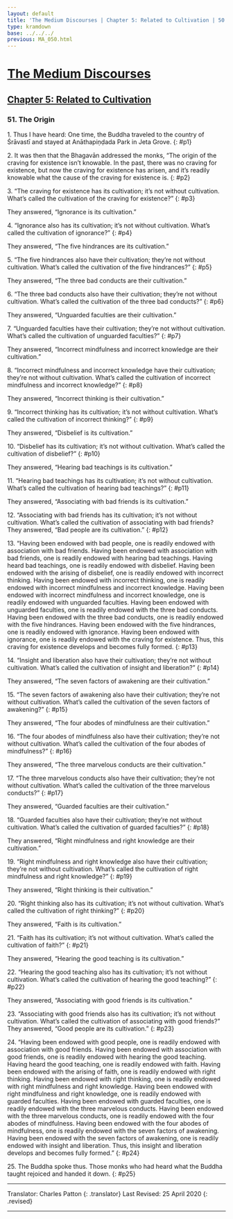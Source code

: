 ```yaml
---
layout: default
title: 'The Medium Discourses | Chapter 5: Related to Cultivation | 50. The Origin'
type: kramdown
base: ../../../
previous: MA_050.html
---
```


# [The Medium Discourses](../../index.html)
## [Chapter 5: Related to Cultivation](index.html)
### 51. The Origin

1\. Thus I have heard: One time, the Buddha traveled to the country of Śrāvastī and stayed at Anāthapiṇḍada Park in Jeta Grove.
{: #p1}

2\. It was then that the Bhagavān addressed the monks, “The origin of the craving for existence isn’t knowable. In the past, there was no craving for existence, but now the craving for existence has arisen, and it’s readily knowable what the cause of the craving for existence is.
{: #p2}

3\. “The craving for existence has its cultivation; it’s not without cultivation. What’s called the cultivation of the craving for existence?”
{: #p3}

They answered, “Ignorance is its cultivation.”

4\. “Ignorance also has its cultivation; it’s not without cultivation. What’s called the cultivation of ignorance?”
{: #p4}

They answered, “The five hindrances are its cultivation.”

5\. “The five hindrances also have their cultivation; they’re not without cultivation. What’s called the cultivation of the five hindrances?”
{: #p5}

They answered, “The three bad conducts are their cultivation.”

6\. “The three bad conducts also have their cultivation; they’re not without cultivation. What’s called the cultivation of the three bad conducts?”
{: #p6}

They answered, “Unguarded faculties are their cultivation.”

7\. “Unguarded faculties have their cultivation; they’re not without cultivation. What’s called the cultivation of unguarded faculties?”
{: #p7}

They answered, “Incorrect mindfulness and incorrect knowledge are their cultivation.”

8\. “Incorrect mindfulness and incorrect knowledge have their cultivation; they’re not without cultivation. What’s called the cultivation of incorrect mindfulness and incorrect knowledge?”
{: #p8}

They answered, “Incorrect thinking is their cultivation.”

9\. “Incorrect thinking has its cultivation; it’s not without cultivation. What’s called the cultivation of incorrect thinking?”
{: #p9}

They answered, “Disbelief is its cultivation.”

10\. “Disbelief has its cultivation; it’s not without cultivation. What’s called the cultivation of disbelief?”
{: #p10}

They answered, “Hearing bad teachings is its cultivation.”

11\. “Hearing bad teachings has its cultivation; it’s not without cultivation. What’s called the cultivation of hearing bad teachings?”
{: #p11}

They answered, “Associating with bad friends is its cultivation.”

12\. “Associating with bad friends has its cultivation; it’s not without cultivation. What’s called the cultivation of associating with bad friends?
They answered, “Bad people are its cultivation.”
{: #p12}

13\. “Having been endowed with bad people, one is readily endowed with association with bad friends. Having been endowed with association with bad friends, one is readily endowed with hearing bad teachings. Having heard bad teachings, one is readily endowed with disbelief. Having been endowed with the arising of disbelief, one is readily endowed with incorrect thinking. Having been endowed with incorrect thinking, one is readily endowed with incorrect mindfulness and incorrect knowledge. Having been endowed with incorrect mindfulness and incorrect knowledge, one is readily endowed with unguarded faculties. Having been endowed with unguarded faculties, one is readily endowed with the three bad conducts. Having been endowed with the three bad conducts, one is readily endowed with the five hindrances. Having been endowed with the five hindrances, one is readily endowed with ignorance. Having been endowed with ignorance, one is readily endowed with the craving for existence. Thus, this craving for existence develops and becomes fully formed.
{: #p13}

14\. “Insight and liberation also have their cultivation; they’re not without cultivation. What’s called the cultivation of insight and liberation?”
{: #p14}

They answered, “The seven factors of awakening are their cultivation.”

15\. “The seven factors of awakening also have their cultivation; they’re not without cultivation. What’s called the cultivation of the seven factors of awakening?”
{: #p15}

They answered, “The four abodes of mindfulness are their cultivation.”

16\. “The four abodes of mindfulness also have their cultivation; they’re not without cultivation. What’s called the cultivation of the four abodes of mindfulness?”
{: #p16}

They answered, “The three marvelous conducts are their cultivation.”

17\. “The three marvelous conducts also have their cultivation; they’re not without cultivation. What’s called the cultivation of the three marvelous conducts?”
{: #p17}

They answered, “Guarded faculties are their cultivation.”

18\. “Guarded faculties also have their cultivation; they’re not without cultivation. What’s called the cultivation of guarded faculties?”
{: #p18}

They answered, “Right mindfulness and right knowledge are their cultivation.”

19\. “Right mindfulness and right knowledge also have their cultivation; they’re not without cultivation. What’s called the cultivation of right mindfulness and right knowledge?”
{: #p19}

They answered, “Right thinking is their cultivation.”

20\. “Right thinking also has its cultivation; it’s not without cultivation. What’s called the cultivation of right thinking?”
{: #p20}

They answered, “Faith is its cultivation.”

21\. “Faith has its cultivation; it’s not without cultivation. What’s called the cultivation of faith?”
{: #p21}

They answered, “Hearing the good teaching is its cultivation.”

22\. “Hearing the good teaching also has its cultivation; it’s not without cultivation. What’s called the cultivation of hearing the good teaching?”
{: #p22}

They answered, “Associating with good friends is its cultivation.”

23\. “Associating with good friends also has its cultivation; it’s not without cultivation. What’s called the cultivation of associating with good friends?”
They answered, “Good people are its cultivation.”
{: #p23}

24\. “Having been endowed with good people, one is readily endowed with association with good friends. Having been endowed with association with good friends, one is readily endowed with hearing the good teaching. Having heard the good teaching, one is readily endowed with faith. Having been endowed with the arising of faith, one is readily endowed with right thinking. Having been endowed with right thinking, one is readily endowed with right mindfulness and right knowledge. Having been endowed with right mindfulness and right knowledge, one is readily endowed with guarded faculties. Having been endowed with guarded faculties, one is readily endowed with the three marvelous conducts. Having been endowed with the three marvelous conducts, one is readily endowed with the four abodes of mindfulness. Having been endowed with the four abodes of mindfulness, one is readily endowed with the seven factors of awakening. Having been endowed with the seven factors of awakening, one is readily endowed with insight and liberation. Thus, this insight and liberation develops and becomes fully formed.”
{: #p24}

25\. The Buddha spoke thus. Those monks who had heard what the Buddha taught rejoiced and handed it down.
{: #p25}

---

Translator: Charles Patton
{: .translator}
Last Revised: 25 April 2020
{: .revised}

---
